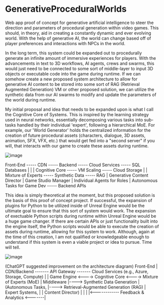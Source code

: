 # GenerativeProceduralWorlds
Web app proof of concept for generative artificial intelligence to steer the direction and parameters of procedural generation within video games. This should, in theory, aid in creating a constantly dynamic and ever evolving world.
With the help of generative AI, the world can change based off of player preferences and interactions with NPCs in the world.

In the long term, this system could be expanded out to procedurally generate an infinite amount of immersive experiences for players. With the advancements in text to 3D workflows, AI agents, crews and swarms, this would just need
to be connected to some sort of middle-layer to input 3D objects or executable code into the game during runtime. If we can somehow create a new proposed system architecture to allow for generative AI content to be stored into some
sort of RAG (Retrieval Augmented Generation) VM or other proposed solution, we can utilize the synthetic data from our AI swarms to modify and update the parameters of the world during runtime.

My initial proposal and idea that needs to be expanded upon is what I call the Cognitive Core of Systems. This is inspired by the learning strategy used in neural networks, essentially decomposing various tasks into sub-tasks handled
by their individual 'expert', following a hierarchical MoE. For example, our 'World Generator' holds the centralized information for the creation of future procedural assets (characters, dialogue, 3D assets, animation, SFX, VFX, etc.)
that would get fed into a "second server" if you will, that interacts with our game to create these assets during runtime.

![image](https://github.com/Ian-Tharp/GenerativeProceduralWorlds/assets/64619437/8480bc5d-d5b9-486e-be7c-f2d0bba8a870)

Front-End ----- CDN ----- Backend ----- Cloud Services ----- SQL Databases
                             |                |                   |
                      Cognitive Core ----- VM Scaling ----- Cloud Storage
                             |                                     |
                    Mixture of Experts ----- Synthetic Data ----- RAG
                             |
                Generative Content Director
                             |
                     Game Studio Manager
                             |
                Individual Agents for Roles
                             |
              Autonomous Tasks for Game Dev ----- Backend APIs


This idea is simply theoretical at the moment, but this proposed solution is the basis of this proof of concept project. If successful, the expansion of plugins for Python to be utilized inside of Unreal Engine would be the ultimate
goal to ensure that this sort of system would work. The expansion of exectuable Python scripts during runtime within Unreal Engine would be a huge game changer. If there are certain APIs or just functionality built into the engine
itself, the Python scripts would be able to execute the creation of assets during runtime, allowing for this system to work. Although, again at the time of this creation, I am not qualified or knowledgeable enough to understand if
this system is even a viable project or idea to pursue. Time will tell.

![image](https://github.com/Ian-Tharp/GenerativeProceduralWorlds/assets/64619437/edbd1d70-ec66-4de6-80cc-af12eaddf12f)

(ChatGPT suggested improvement on the architecture diagram)
 Front-End
      |
 CDN/Backend ------- API Gateway ------- Cloud Services (e.g., Azure, Storage, Compute)
      |                                           |
 Game Engine <----> Cognitive Core <----> Mixture of Experts (MoE)
      |                 Middleware                |----> Synthetic Data Generation
      |                (Autonomous Tasks,         |----> Retrieval-Augmented Generation (RAG)
      |                 Expert Systems,           |
      |                 Content Director)         |
      |                                           |
      |<------------ Feedback & Analytics <-------|

